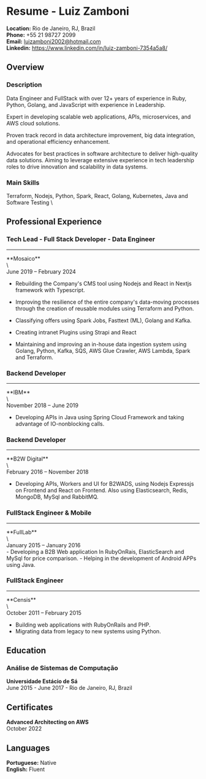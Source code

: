 
Resume - Luiz Zamboni
===

**Location:** Rio de Janeiro, RJ, Brazil \
**Phone:** +55 21 98727 2099 \
**Email:** luizamboni2002@hotmail.com \
**Linkedin:** https://www.linkedin.com/in/luiz-zamboni-7354a5a8/

## Overview

### Description
Data Engineer and FullStack with over 12+ years of experience in Ruby, Python, Golang, and JavaScript with experience in Leadership. 

Expert in developing scalable web applications, APIs, microservices, and AWS cloud solutions. 

Proven track record in data architecture improvement, big data integration, and operational efficiency enhancement. 

Advocates for best practices in software architecture to deliver high-quality data solutions. Aiming to leverage extensive experience in tech leadership roles to drive innovation and scalability in data systems.

### Main Skills
Terraform, Nodejs, Python, Spark, React, Golang, Kubernetes, Java and Software Testing \



## Professional Experience
### Tech Lead - Full Stack Developer - Data Engineer
<hr/>
<div class="company">**Mosaico**</div> \
<div class="period">June 2019 – February 2024<div>

- Rebuilding the Company's CMS tool using Nodejs and React in Nextjs framework with Typescript.

- Improving the resilience of the entire company's data-moving processes through the creation of reusable modules using Terraform and Python. 

- Classifying offers using Spark Jobs, Fasttext (ML), Golang and Kafka.

- Creating intranet Plugins using Strapi and React

- Maintaining and improving an in-house data ingestion system using Golang, Python, Kafka, SQS, AWS Glue Crawler, AWS Lambda, Spark and Terraform.


### Backend Developer
<hr/>
<div class="company">**IBM**</div> \
<div class="period">November 2018 – June 2019</div>

- Developing APIs in Java using Spring Cloud Framework and taking advantage of IO-nonblocking calls.
        
### Backend Developer
<hr/>
<div class="company">**B2W Digital**</div> \
<div class="period">February 2016 – November 2018</div>
  
- Developing APIs, Workers and UI for B2WADS, using Nodejs Expressjs on Frontend and React on Frontend. Also using Elasticsearch, Redis, MongoDB, MySql and RabbitMQ.

  
### FullStack Engineer & Mobile
<hr/>
<div class="company">**FullLab**</div> \
<div class="period">January 2015 – January 2016</div>
- Developing a B2B Web application In RubyOnRais, ElasticSearch and MySql for price comparison.
- Helping in the development of Android APPs using Java.

### FullStack Engineer
<hr/>
<div class="company">**Censis**</div> \
<div class="period">October 2011 – February 2015</div>

- Building web applications with RubyOnRails and PHP.
- Migrating data from legacy to new systems using Python.

## Education
### Análise de Sistemas de Computação
**Universidade Estácio de Sá** \
June 2015 - June 2017 -  Rio de Janeiro, RJ, Brazil 

## Certificates
**Advanced Architecting on AWS**\
October 2022


## Languages

**Portuguese:** Native \
**English:** Fluent